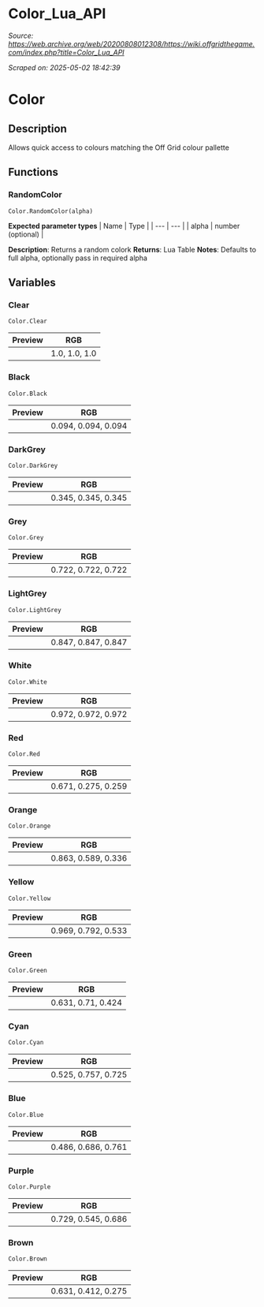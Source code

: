 # Color_Lua_API

*Source: https://web.archive.org/web/20200808012308/https://wiki.offgridthegame.com/index.php?title=Color_Lua_API*

*Scraped on: 2025-05-02 18:42:39*


# Color
## Description
Allows quick access to colours matching the Off Grid colour pallette
## Functions
### RandomColor
```
Color.RandomColor(alpha)
```
**Expected parameter types**
| Name | Type |
| --- | --- |
| alpha | number (optional) |

**Description**: Returns a random colork
**Returns**: Lua Table
**Notes**: Defaults to full alpha, optionally pass in required alpha
## Variables
### Clear
```
Color.Clear
```
| Preview | RGB |
|---------|---------------------|
|  | 1.0, 1.0, 1.0 |

### Black
```
Color.Black
```
| Preview | RGB |
|---------|---------------------|
|  | 0.094, 0.094, 0.094 |

### DarkGrey
```
Color.DarkGrey
```
| Preview | RGB |
|---------|---------------------|
|  | 0.345, 0.345, 0.345 |

### Grey
```
Color.Grey
```
| Preview | RGB |
|---------|---------------------|
|  | 0.722, 0.722, 0.722 |

### LightGrey
```
Color.LightGrey
```
| Preview | RGB |
|---------|---------------------|
|  | 0.847, 0.847, 0.847 |

### White
```
Color.White
```
| Preview | RGB |
|---------|---------------------|
|  | 0.972, 0.972, 0.972 |

### Red
```
Color.Red
```
| Preview | RGB |
|---------|---------------------|
|  | 0.671, 0.275, 0.259 |

### Orange
```
Color.Orange
```

| Preview | RGB |
|---------|---------------------|
|  | 0.863, 0.589, 0.336 |

### Yellow
```
Color.Yellow
```

| Preview | RGB |
|---------|---------------------|
|  | 0.969, 0.792, 0.533 |

### Green
```
Color.Green
```
| Preview | RGB |
|---------|---------------------|
|  | 0.631, 0.71, 0.424 |

### Cyan
```
Color.Cyan
```

| Preview | RGB |
|---------|---------------------|
|  | 0.525, 0.757, 0.725 |

### Blue
```
Color.Blue
```

| Preview | RGB |
|---------|---------------------|
|  | 0.486, 0.686, 0.761 |

### Purple
```
Color.Purple
```
| Preview | RGB |
|---------|---------------------|
|  | 0.729, 0.545, 0.686 |

### Brown
```
Color.Brown
```
| Preview | RGB |
|---------|---------------------|
|  | 0.631, 0.412, 0.275 |